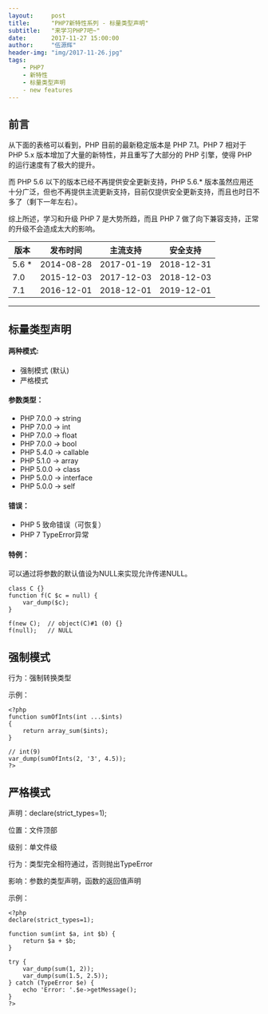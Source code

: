 ```yaml
---
layout:     post
title:      "PHP7新特性系列 - 标量类型声明"
subtitle:   "来学习PHP7吧~"
date:       2017-11-27 15:00:00
author:     "伍源辉"
header-img: "img/2017-11-26.jpg"
tags:
    - PHP7
    - 新特性
    - 标量类型声明
    - new features
---
```


## 前言

从下面的表格可以看到，PHP 目前的最新稳定版本是 PHP 7.1。PHP 7 相对于 PHP 5.x 版本增加了大量的新特性，并且重写了大部分的 PHP 引擎，使得 PHP 的运行速度有了极大的提升。

而 PHP 5.6 以下的版本已经不再提供安全更新支持，PHP 5.6.* 版本虽然应用还十分广泛，但也不再提供主流更新支持，目前仅提供安全更新支持，而且也时日不多了（剩下一年左右）。

综上所述，学习和升级 PHP 7 是大势所趋，而且 PHP 7 做了向下兼容支持，正常的升级不会造成太大的影响。


| 版本 | 发布时间 | 主流支持 | 安全支持 |
| - | - | - | - |
| 5.6 * | 2014-08-28 | 2017-01-19 | 2018-12-31 |
| 7.0 | 2015-12-03 | 2017-12-03 | 2018-12-03 |
| 7.1 | 2016-12-01 | 2018-12-01 | 2019-12-01 |

---

## 标量类型声明

#### 两种模式:
- 强制模式 (默认)
- 严格模式

#### 参数类型：
- PHP 7.0.0 -> string
- PHP 7.0.0 -> int
- PHP 7.0.0 -> float
- PHP 7.0.0 -> bool
- PHP 5.4.0 -> callable
- PHP 5.1.0 -> array
- PHP 5.0.0 -> class
- PHP 5.0.0 -> interface
- PHP 5.0.0 -> self

#### 错误：
- PHP 5 致命错误（可恢复）
- PHP 7 TypeError异常

#### 特例：
可以通过将参数的默认值设为NULL来实现允许传递NULL。

```
class C {}
function f(C $c = null) {
    var_dump($c);
}

f(new C);  // object(C)#1 (0) {}
f(null);   // NULL
```

## 强制模式
行为：强制转换类型

示例：

```
<?php
function sumOfInts(int ...$ints)
{
    return array_sum($ints);
}

// int(9)
var_dump(sumOfInts(2, '3', 4.5));
?>
```

## 严格模式
声明：declare(strict_types=1);

位置：文件顶部

级别：单文件级

行为：类型完全相符通过，否则抛出TypeError

影响：参数的类型声明，函数的返回值声明

示例：

```
<?php
declare(strict_types=1);

function sum(int $a, int $b) {
    return $a + $b;
}

try {
    var_dump(sum(1, 2));
    var_dump(sum(1.5, 2.5));
} catch (TypeError $e) {
    echo 'Error: '.$e->getMessage();
}
?>
```
